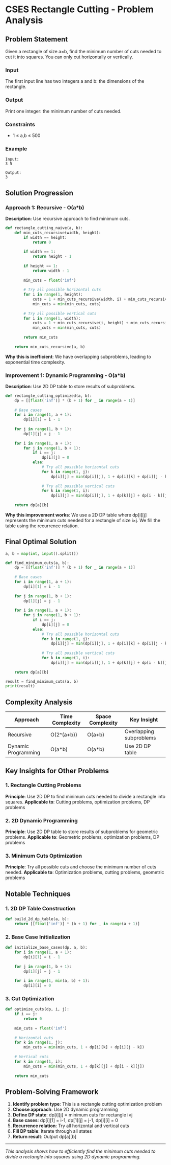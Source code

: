 # CSES Rectangle Cutting - Problem Analysis

## Problem Statement
Given a rectangle of size a×b, find the minimum number of cuts needed to cut it into squares. You can only cut horizontally or vertically.

### Input
The first input line has two integers a and b: the dimensions of the rectangle.

### Output
Print one integer: the minimum number of cuts needed.

### Constraints
- 1 ≤ a,b ≤ 500

### Example
```
Input:
3 5

Output:
3
```

## Solution Progression

### Approach 1: Recursive - O(a*b)
**Description**: Use recursive approach to find minimum cuts.

```python
def rectangle_cutting_naive(a, b):
    def min_cuts_recursive(width, height):
        if width == height:
            return 0
        
        if width == 1:
            return height - 1
        
        if height == 1:
            return width - 1
        
        min_cuts = float('inf')
        
        # Try all possible horizontal cuts
        for i in range(1, height):
            cuts = 1 + min_cuts_recursive(width, i) + min_cuts_recursive(width, height - i)
            min_cuts = min(min_cuts, cuts)
        
        # Try all possible vertical cuts
        for i in range(1, width):
            cuts = 1 + min_cuts_recursive(i, height) + min_cuts_recursive(width - i, height)
            min_cuts = min(min_cuts, cuts)
        
        return min_cuts
    
    return min_cuts_recursive(a, b)
```

**Why this is inefficient**: We have overlapping subproblems, leading to exponential time complexity.

### Improvement 1: Dynamic Programming - O(a*b)
**Description**: Use 2D DP table to store results of subproblems.

```python
def rectangle_cutting_optimized(a, b):
    dp = [[float('inf')] * (b + 1) for _ in range(a + 1)]
    
    # Base cases
    for i in range(1, a + 1):
        dp[i][1] = i - 1
    
    for j in range(1, b + 1):
        dp[1][j] = j - 1
    
    for i in range(1, a + 1):
        for j in range(1, b + 1):
            if i == j:
                dp[i][j] = 0
            else:
                # Try all possible horizontal cuts
                for k in range(1, j):
                    dp[i][j] = min(dp[i][j], 1 + dp[i][k] + dp[i][j - k])
                
                # Try all possible vertical cuts
                for k in range(1, i):
                    dp[i][j] = min(dp[i][j], 1 + dp[k][j] + dp[i - k][j])
    
    return dp[a][b]
```

**Why this improvement works**: We use a 2D DP table where dp[i][j] represents the minimum cuts needed for a rectangle of size i×j. We fill the table using the recurrence relation.

## Final Optimal Solution

```python
a, b = map(int, input().split())

def find_minimum_cuts(a, b):
    dp = [[float('inf')] * (b + 1) for _ in range(a + 1)]
    
    # Base cases
    for i in range(1, a + 1):
        dp[i][1] = i - 1
    
    for j in range(1, b + 1):
        dp[1][j] = j - 1
    
    for i in range(1, a + 1):
        for j in range(1, b + 1):
            if i == j:
                dp[i][j] = 0
            else:
                # Try all possible horizontal cuts
                for k in range(1, j):
                    dp[i][j] = min(dp[i][j], 1 + dp[i][k] + dp[i][j - k])
                
                # Try all possible vertical cuts
                for k in range(1, i):
                    dp[i][j] = min(dp[i][j], 1 + dp[k][j] + dp[i - k][j])
    
    return dp[a][b]

result = find_minimum_cuts(a, b)
print(result)
```

## Complexity Analysis

| Approach | Time Complexity | Space Complexity | Key Insight |
|----------|----------------|------------------|-------------|
| Recursive | O(2^(a+b)) | O(a+b) | Overlapping subproblems |
| Dynamic Programming | O(a*b) | O(a*b) | Use 2D DP table |

## Key Insights for Other Problems

### 1. **Rectangle Cutting Problems**
**Principle**: Use 2D DP to find minimum cuts needed to divide a rectangle into squares.
**Applicable to**: Cutting problems, optimization problems, DP problems

### 2. **2D Dynamic Programming**
**Principle**: Use 2D DP table to store results of subproblems for geometric problems.
**Applicable to**: Geometric problems, optimization problems, DP problems

### 3. **Minimum Cuts Optimization**
**Principle**: Try all possible cuts and choose the minimum number of cuts needed.
**Applicable to**: Optimization problems, cutting problems, geometric problems

## Notable Techniques

### 1. **2D DP Table Construction**
```python
def build_2d_dp_table(a, b):
    return [[float('inf')] * (b + 1) for _ in range(a + 1)]
```

### 2. **Base Case Initialization**
```python
def initialize_base_cases(dp, a, b):
    for i in range(1, a + 1):
        dp[i][1] = i - 1
    
    for j in range(1, b + 1):
        dp[1][j] = j - 1
    
    for i in range(1, min(a, b) + 1):
        dp[i][i] = 0
```

### 3. **Cut Optimization**
```python
def optimize_cuts(dp, i, j):
    if i == j:
        return 0
    
    min_cuts = float('inf')
    
    # Horizontal cuts
    for k in range(1, j):
        min_cuts = min(min_cuts, 1 + dp[i][k] + dp[i][j - k])
    
    # Vertical cuts
    for k in range(1, i):
        min_cuts = min(min_cuts, 1 + dp[k][j] + dp[i - k][j])
    
    return min_cuts
```

## Problem-Solving Framework

1. **Identify problem type**: This is a rectangle cutting optimization problem
2. **Choose approach**: Use 2D dynamic programming
3. **Define DP state**: dp[i][j] = minimum cuts for rectangle i×j
4. **Base cases**: dp[i][1] = i-1, dp[1][j] = j-1, dp[i][i] = 0
5. **Recurrence relation**: Try all horizontal and vertical cuts
6. **Fill DP table**: Iterate through all states
7. **Return result**: Output dp[a][b]

---

*This analysis shows how to efficiently find the minimum cuts needed to divide a rectangle into squares using 2D dynamic programming.* 